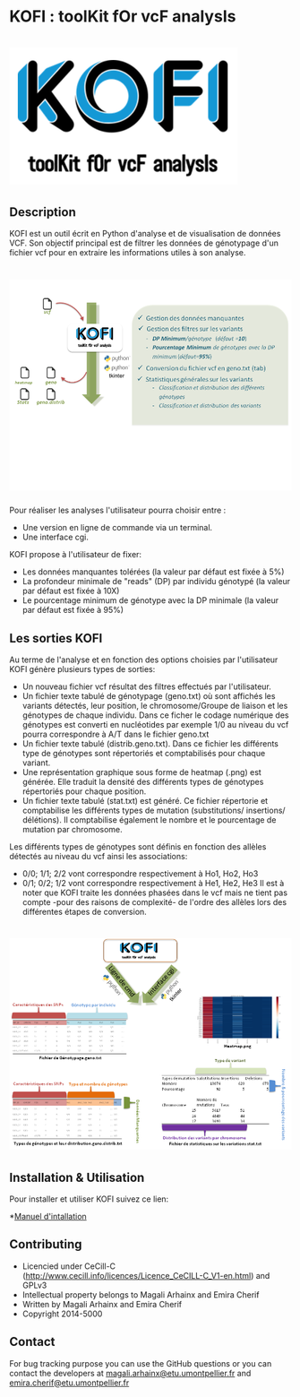 # KOFI : toolKit fOr vcF analysIs

![](images/kofilogo1.PNG)
==========================

## Description

KOFI est un outil écrit en Python d'analyse et de visualisation de données VCF. Son objectif principal est de filtrer les données de génotypage d'un fichier vcf pour en extraire les informations utiles à son analyse. 

![](images/kofiOverview.png)
=============================
Pour réaliser les analyses l'utilisateur pourra choisir entre :  
- Une version en ligne de commande via un terminal.
- Une interface cgi. 

KOFI propose à l'utilisateur de fixer:
- Les données manquantes tolérées (la valeur par défaut est fixée à 5%)
- La profondeur minimale de "reads" (DP) par individu génotypé (la valeur par défaut est fixée à 10X)
- Le pourcentage minimum de génotype avec la DP minimale (la valeur par défaut est fixée à 95%)


## Les sorties KOFI

Au terme de l'analyse et en fonction des options choisies par l'utilisateur KOFI génère plusieurs types de sorties:
- Un nouveau fichier vcf résultat des filtres effectués par l'utilisateur.
- Un fichier texte tabulé de génotypage (geno.txt) où sont affichés les variants détectés, leur position, le chromosome/Groupe de liaison et les génotypes de chaque individu. Dans ce ficher le codage numérique des génotypes est converti en nucléotides par exemple 1/0 au niveau du vcf pourra correspondre à A/T dans le fichier geno.txt
- Un fichier texte tabulé (distrib.geno.txt). Dans ce fichier les différents type de génotypes sont répertoriés et comptabilisés pour chaque variant. 
- Une représentation graphique sous forme de heatmap (.png) est générée. Elle traduit la densité des différents types de génotypes répertoriés pour chaque position.
- Un fichier texte tabulé (stat.txt) est généré. Ce fichier répertorie et comptabilise les différents types de mutation (substitutions/ insertions/ délétions). Il comptabilise également le nombre et le pourcentage de mutation par chromosome.  

Les différents types de génotypes sont définis en fonction des allèles détectés au niveau du vcf ainsi les associations:
- 0/0; 1/1; 2/2 vont correspondre respectivement à Ho1, Ho2, Ho3
- 0/1; 0/2; 1/2 vont correspondre respectivement à He1, He2, He3
Il est à noter que KOFI traite les données phasées dans le vcf mais ne tient pas compte -pour des raisons de complexité- de l'ordre des allèles lors des différentes étapes de conversion.

![](images/kofiOutputs1.png)
===========================

## Installation & Utilisation
Pour installer et utiliser KOFI suivez ce lien:

*[Manuel d'intallation](https://github.com/emiracherif/VCF-project/blob/master/INSTALL.md)

## Contributing

* Licencied under CeCill-C (http://www.cecill.info/licences/Licence_CeCILL-C_V1-en.html) and GPLv3 
* Intellectual property belongs to Magali Arhainx and  Emira Cherif 
* Written by Magali Arhainx and  Emira Cherif
* Copyright 2014-5000

## Contact 

For bug tracking purpose you can use the GitHub questions or you can contact the developers at
magali.arhainx@etu.umontpellier.fr and emira.cherif@etu.umontpellier.fr
